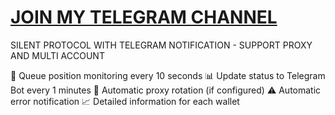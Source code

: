 # [JOIN MY TELEGRAM CHANNEL](https://t.me/Offical_Im_kazuha)
SILENT PROTOCOL WITH TELEGRAM NOTIFICATION - SUPPORT PROXY AND MULTI ACCOUNT

🔄 Queue position monitoring every 10 seconds
📊 Update status to Telegram Bot every 1 minutes
🔀 Automatic proxy rotation (if configured)
⚠️ Automatic error notification
📈 Detailed information for each wallet
